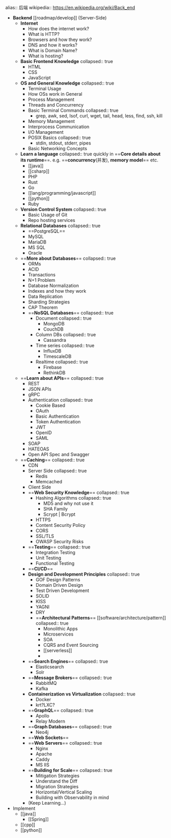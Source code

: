 alias:: 后端
wikipedia:: https://en.wikipedia.org/wiki/Back_end

- **Backend**  [[roadmap/develop]] (Server-Side)
  - **Internet**
    - How does the internet work?
    - What is HTTP?
    - Browsers and how they work?
    - DNS and how it works?
    - What is Domain Name?
    - What is hosting?
  - **Basic Frontend Knowledge**
    collapsed:: true
    - HTML
    - CSS
    - JavaScript
  - **OS and General Knowledge**
    collapsed:: true
    - Terminal Usage
    - How OSs work in General
    - Process Management
    - Threads and Concurrency
    - Basic Terminal Commands
      collapsed:: true
      - grep, awk, sed, lsof, curl, wget, tail, head, less, find, ssh, kill
    - Memory Management
    - Interprocess Communication
    - I/O Management
    - POSIX Basics
      collapsed:: true
      - stdin, stdout, stderr, pipes
    - Basic Networking Concepts
  - **Learn a language**
    collapsed:: true
    quickly in ==**Core details about its runtime**==.
    e.g. ==**concurrency**(并发), **memory model**== etc.
    - [[java]]
    - [[csharp]]
    - PHP
    - Rust
    - Go
    - [[lang/programming/javascript]]
    - [[python]]
    - Ruby
  - **Version Control System**
    collapsed:: true
    - Basic Usage of Git
    - Repo hosting services
  - **Relational Databases**
    collapsed:: true
    - ==PostgreSQL==
    - MySQL
    - MariaDB
    - MS SQL
    - Oracle
  - ==**More about Databases**==
    collapsed:: true
    - ORMs
    - ACID
    - Transactions
    - N+1 Problem
    - Database Normalization
    - Indexes and how they work
    - Data Replication
    - Sharding Strategies
    - CAP Theorem
    - ==**NoSQL Databases**==
      collapsed:: true
      - Document
        collapsed:: true
        - MongoDB
        - CouchDB
      - Column DBs
        collapsed:: true
        - Cassandra
      - Time series
        collapsed:: true
        - InfluxDB
        - TimescaleDB
      - Realtime
        collapsed:: true
        - Firebase
        - RethinkDB
  - ==**Learn about APIs**==
    collapsed:: true
    - REST
    - JSON APIs
    - gRPC
    - Authentication
      collapsed:: true
      - Cookie Based
      - OAuth
      - Basic Authentication
      - Token Authentication
      - JWT
      - OpenID
      - SAML
    - SOAP
    - HATEOAS
    - Open API Spec and Swagger
  - ==**Caching**==
    collapsed:: true
    - CDN
    - Server Side
      collapsed:: true
      - Redis
      - Memcached
    - Client Side
    - ==**Web Security Knowledge**==
      collapsed:: true
      - Hashing Algorithms
        collapsed:: true
        - MD5 and why not use it
        - SHA Family
        - Scrypt | Bcrypt
      - HTTPS
      - Content Security Policy
      - CORS
      - SSL/TLS
      - OWASP Security Risks
    - ==**Testing**==
      collapsed:: true
      - Integration Testing
      - Unit Testing
      - Functional Testing
    - ==**CI/CD**==
    - **Design and Development Principles**
      collapsed:: true
      - GOF Design Patterns
      - Domain Driven Design
      - Test Driven Development
      - SOLID
      - KISS
      - YAGNI
      - DRY
      - ==**Architectural Patterns**== [[software/architecture/pattern]]
        collapsed:: true
        - Monolithic Apps
        - Microservices
        - SOA
        - CQRS and Event Sourcing
        - [[serverless]]
        -
    - ==**Search Engines**==
      collapsed:: true
      - Elasticsearch
      - Solr
    - ==**Message Brokers**==
      collapsed:: true
      - RabbitMQ
      - Kafka
    - **Containerization vs Virtualization**
      collapsed:: true
      - Docker
      - krt?LXC?
    - ==**GraphQL**==
      collapsed:: true
      - Apollo
      - Relay Modern
    - ==**Graph Databases**==
      collapsed:: true
      - Neo4j
    - ==**Web Sockets**==
    - ==**Web Servers**==
      collapsed:: true
      - Nginx
      - Apache
      - Caddy
      - MS IIS
    - ==**Building for Scale**==
      collapsed:: true
      - Mitigation Strategies
      - Understand the Diff
      - Migration Strategies
      - Horizontal/Vertical Scaling
      - Building with Observability in mind
    - (Keep Learning...)
- Implement
  - [[java]]
    - [[Spring]]
  - [[cpp]]
  - [[python]]